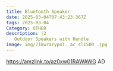 ```yaml
---
title: Bluetooth Speaker
date: 2025-03-04T07:43:23.367Z
tags: 2025-03-04
Category: OTHER
description: |2
   Outdoor Speakers with Handle
image: img/71kwrarypnl._ac_sl1500_.jpg
---
```

https://amzlink.to/az0xw01RAWAWG
AD